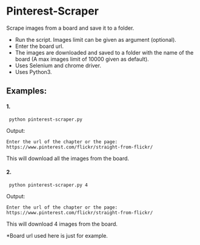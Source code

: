 # Pinterest-Scraper

Scrape images from a board and save it to a folder.

- Run the script. Images limit can be given as argument (optional).
- Enter the board url.
- The images are downloaded and saved to a folder with the name of the board (A max images limit of 10000 given as default).
- Uses Selenium and chrome driver.
- Uses Python3.

## Examples:
#### 1.
````
 python pinterest-scraper.py
 ````
Output:

````
Enter the url of the chapter or the page:
https://www.pinterest.com/flickr/straight-from-flickr/
````
This will download all the images from the board.

#### 2.
````
 python pinterest-scraper.py 4
 ````
Output:

````
Enter the url of the chapter or the page:
https://www.pinterest.com/flickr/straight-from-flickr/
````
This will download 4 images from the board.

*Board url used here is just for example.
